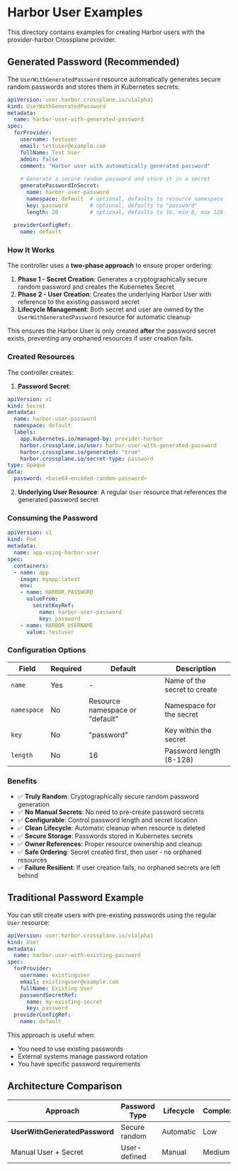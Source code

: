 # Harbor User Examples

This directory contains examples for creating Harbor users with the provider-harbor Crossplane provider.

## Generated Password (Recommended)

The `UserWithGeneratedPassword` resource automatically generates secure random passwords and stores them in Kubernetes secrets:

```yaml
apiVersion: user.harbor.crossplane.io/v1alpha1
kind: UserWithGeneratedPassword
metadata:
  name: harbor-user-with-generated-password
spec:
  forProvider:
    username: testuser
    email: testuser@example.com
    fullName: Test User
    admin: false
    comment: "Harbor user with automatically generated password"
    
    # Generate a secure random password and store it in a secret
    generatePasswordInSecret:
      name: harbor-user-password
      namespace: default  # optional, defaults to resource namespace
      key: password       # optional, defaults to "password"
      length: 20          # optional, defaults to 16, min 8, max 128
      
  providerConfigRef:
    name: default
```

### How It Works

The controller uses a **two-phase approach** to ensure proper ordering:

1. **Phase 1 - Secret Creation**: Generates a cryptographically secure random password and creates the Kubernetes Secret
2. **Phase 2 - User Creation**: Creates the underlying Harbor User with reference to the existing password secret
3. **Lifecycle Management**: Both secret and user are owned by the `UserWithGeneratedPassword` resource for automatic cleanup

This ensures the Harbor User is only created **after** the password secret exists, preventing any orphaned resources if user creation fails.

### Created Resources

The controller creates:

1. **Password Secret**:
```yaml
apiVersion: v1
kind: Secret
metadata:
  name: harbor-user-password
  namespace: default
  labels:
    app.kubernetes.io/managed-by: provider-harbor
    harbor.crossplane.io/user: harbor-user-with-generated-password
    harbor.crossplane.io/generated: "true"
    harbor.crossplane.io/secret-type: password
type: Opaque
data:
  password: <base64-encoded-random-password>
```

2. **Underlying User Resource**: A regular `User` resource that references the generated password secret

### Consuming the Password

```yaml
apiVersion: v1
kind: Pod
metadata:
  name: app-using-harbor-user
spec:
  containers:
  - name: app
    image: myapp:latest
    env:
    - name: HARBOR_PASSWORD
      valueFrom:
        secretKeyRef:
          name: harbor-user-password
          key: password
    - name: HARBOR_USERNAME
      value: testuser
```

### Configuration Options

| Field | Required | Default | Description |
|-------|----------|---------|-------------|
| `name` | Yes | - | Name of the secret to create |
| `namespace` | No | Resource namespace or "default" | Namespace for the secret |
| `key` | No | "password" | Key within the secret |
| `length` | No | 16 | Password length (8-128) |

### Benefits

- ✅ **Truly Random**: Cryptographically secure random password generation
- ✅ **No Manual Secrets**: No need to pre-create password secrets  
- ✅ **Configurable**: Control password length and secret location
- ✅ **Clean Lifecycle**: Automatic cleanup when resource is deleted
- ✅ **Secure Storage**: Passwords stored in Kubernetes secrets
- ✅ **Owner References**: Proper resource ownership and cleanup
- ✅ **Safe Ordering**: Secret created first, then user - no orphaned resources
- ✅ **Failure Resilient**: If user creation fails, no orphaned secrets are left behind

## Traditional Password Example

You can still create users with pre-existing passwords using the regular `User` resource:

```yaml
apiVersion: user.harbor.crossplane.io/v1alpha1
kind: User
metadata:
  name: harbor-user-with-existing-password
spec:
  forProvider:
    username: existinguser
    email: existinguser@example.com
    fullName: Existing User
    passwordSecretRef:
      name: my-existing-secret
      key: password
  providerConfigRef:
    name: default
```

This approach is useful when:
- You need to use existing passwords
- External systems manage password rotation  
- You have specific password requirements

## Architecture Comparison

| Approach | Password Type | Lifecycle | Complexity | 
|----------|---------------|-----------|------------|
| **UserWithGeneratedPassword** | Secure random | Automatic | Low |
| Manual User + Secret | User-defined | Manual | Medium |